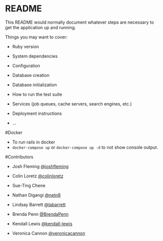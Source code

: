 # README

This README would normally document whatever steps are necessary to get the
application up and running.

Things you may want to cover:

* Ruby version

* System dependencies

* Configuration

* Database creation

* Database initialization

* How to run the test suite

* Services (job queues, cache servers, search engines, etc.)

* Deployment instructions

* ...

#Docker
* To run rails in docker
* ```docker-compose up``` or ```docker-compose up -d``` to not show console output.

#Contributors

* Josh Fleming [@joshfleming](https://github.com/joshfleming)

* Colin Loretz [@colinloretz](http://twitter.com/colinloretz)

* Sue-Ting Chene

* Nathan Digangi [@netn8](http://twitter.com/netn8)

* Lindsay Barrett [@labarrett](https://github.com/labarrett)

* Brenda Penn [@BrendaPenn](https://github.com/BrendaPenn)

* Kendall Lewis [@kendall-lewis](https://github.com/kendall-lewis)

* Veronica Cannon [@veronicacannon](https://github.com/veronicacannon)
